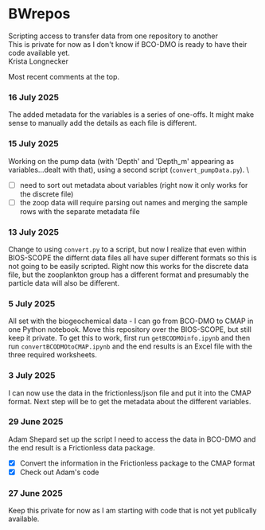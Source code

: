 # BWrepos
Scripting access to transfer data from one repository to another\
This is private for now as I don't know if BCO-DMO is ready to have their code available yet.\
Krista Longnecker

Most recent comments at the top.
### 16 July 2025
The added metadata for the variables is a series of one-offs. It might make sense to manually add the details as each file is different.

### 15 July 2025
Working on the pump data (with 'Depth' and 'Depth_m' appearing as variables...dealt with that), using a second script (```convert_pumpData.py```). \
- [ ] need to sort out metadata about variables (right now it only works for the discrete file)
- [ ] the zoop data will require parsing out names and merging the sample rows with the separate metadata file

### 13 July 2025
Change to using ```convert.py``` to a script, but now I realize that even within BIOS-SCOPE the differnt data files all have super different formats so this is not going to be easily scripted. Right now this works for the discrete data file, but the zooplankton group has a different format and presumably the particle data will also be different.

### 5 July 2025
All set with the biogeochemical data - I can go from BCO-DMO to CMAP in one Python notebook. Move this repository over the BIOS-SCOPE, but still keep it private. 
To get this to work, first run ```getBCODMOinfo.ipynb``` and then run ```convertBCODMOtoCMAP.ipynb``` and the end results is an Excel file with the three required worksheets.

### 3 July 2025
I can now use the data in the frictionless/json file and put it into the CMAP format. Next step will be to get the metadata about the different variables.

### 29 June 2025
Adam Shepard set up the script I need to access the data in BCO-DMO and the end result is a Frictionless data package. 

- [x] Convert the information in the Frictionless package to the CMAP format
- [x] Check out Adam's code
 
### 27 June 2025
Keep this private for now as I am starting with code that is not yet publically available.

